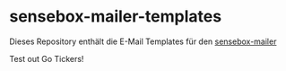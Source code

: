 # sensebox-mailer-templates

Dieses Repository enthält die E-Mail Templates für den [sensebox-mailer](https://github.com/sensebox/sensebox-mailer)

Test out Go Tickers!